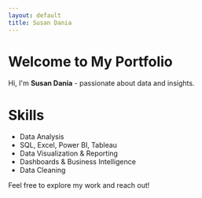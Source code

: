 ```yaml
---
layout: default
title: Susan Dania
---
```


# Welcome to My Portfolio

Hi, I'm **Susan Dania** - passionate about data and insights.

# Skills
- Data Analysis
- SQL, Excel, Power BI, Tableau
- Data Visualization & Reporting
- Dashboards & Business Intelligence
- Data Cleaning

Feel free to explore my work and reach out!

